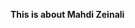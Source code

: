 <meta name="author" content="Mahdi Zeinali">
<meta name="account" content="maze80">
<meta name="description" content="mahdi Zeinali github account">
<meta name="copyright" content="mahdi zeinali 2023">
<meta name="keywords" content="mahdi zeinali, mahdizynali, mrl-hsl, mrl, hsl, zeinali, mahdi zynali">

<b>This is about Mahdi Zeinali<b>
<!-- <p><img align="center" src="https://github-readme-stats.vercel.app/api/top-langs?username=mahdizynali&show_icons=true&locale=en&layout=compact" alt="mahdi zeinali" /></p> -->

<!-- ![Snake animation](https://github.com/maze80/maze80/blob/output/github-contribution-grid-snake.svg) -->
